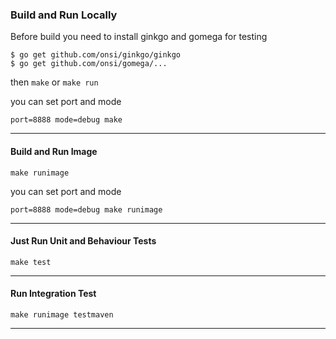 ### Build and Run Locally
Before build you need to install ginkgo and gomega for testing
```
$ go get github.com/onsi/ginkgo/ginkgo
$ go get github.com/onsi/gomega/...
```

then `make` or `make run`

you can set port and mode 

`port=8888 mode=debug make`

---
#### Build and Run Image
`make runimage`

you can set port and mode

`port=8888 mode=debug make runimage`

---
#### Just Run Unit and Behaviour Tests
`make test`

---
#### Run Integration Test
`make runimage testmaven`

---